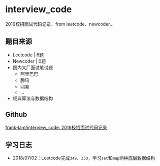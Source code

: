 
# interview_code
2019校招面试代码记录，from leetcode、newcoder...

## 题目来源
- Leetcode | 6题
- Newcoder | 0题
- 国内大厂面试笔试题
  - 阿里巴巴
  - 腾讯
  - 网易
  - ...
- 经典算法与数据结构


## Github
[frank-lam/interview_code: 2019校招面试代码记录](https://github.com/frank-lam/interview_code)

## 学习日志
- 2018/07/02：Leetcode完成`349`、`350`，学习`set`和`map`两种底层数据结构
